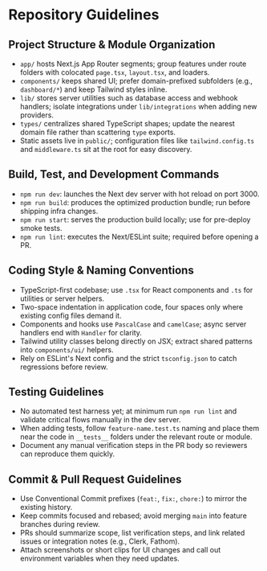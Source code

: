 # Repository Guidelines

## Project Structure & Module Organization
- `app/` hosts Next.js App Router segments; group features under route folders with colocated `page.tsx`, `layout.tsx`, and loaders.
- `components/` keeps shared UI; prefer domain-prefixed subfolders (e.g., `dashboard/*`) and keep Tailwind styles inline.
- `lib/` stores server utilities such as database access and webhook handlers; isolate integrations under `lib/integrations` when adding new providers.
- `types/` centralizes shared TypeScript shapes; update the nearest domain file rather than scattering `type` exports.
- Static assets live in `public/`; configuration files like `tailwind.config.ts` and `middleware.ts` sit at the root for easy discovery.

## Build, Test, and Development Commands
- `npm run dev`: launches the Next dev server with hot reload on port 3000.
- `npm run build`: produces the optimized production bundle; run before shipping infra changes.
- `npm run start`: serves the production build locally; use for pre-deploy smoke tests.
- `npm run lint`: executes the Next/ESLint suite; required before opening a PR.

## Coding Style & Naming Conventions
- TypeScript-first codebase; use `.tsx` for React components and `.ts` for utilities or server helpers.
- Two-space indentation in application code, four spaces only where existing config files demand it.
- Components and hooks use `PascalCase` and `camelCase`; async server handlers end with `Handler` for clarity.
- Tailwind utility classes belong directly on JSX; extract shared patterns into `components/ui/` helpers.
- Rely on ESLint's Next config and the strict `tsconfig.json` to catch regressions before review.

## Testing Guidelines
- No automated test harness yet; at minimum run `npm run lint` and validate critical flows manually in the dev server.
- When adding tests, follow `feature-name.test.ts` naming and place them near the code in `__tests__` folders under the relevant route or module.
- Document any manual verification steps in the PR body so reviewers can reproduce them quickly.

## Commit & Pull Request Guidelines
- Use Conventional Commit prefixes (`feat:`, `fix:`, `chore:`) to mirror the existing history.
- Keep commits focused and rebased; avoid merging `main` into feature branches during review.
- PRs should summarize scope, list verification steps, and link related issues or integration notes (e.g., Clerk, Fathom).
- Attach screenshots or short clips for UI changes and call out environment variables when they need updates.
